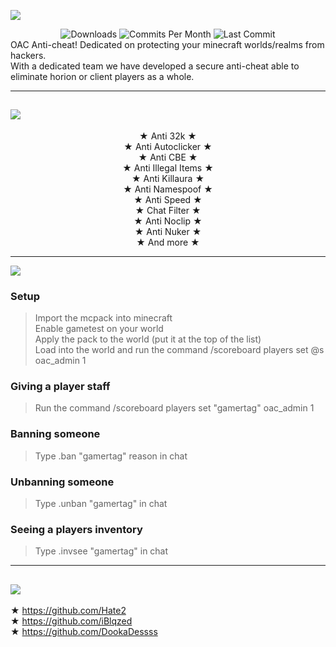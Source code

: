 ![](https://media.discordapp.net/attachments/977339885105082398/1016568674523549766/Banner_OAC.png)<br/>

<div align="center">
  <img src="https://img.shields.io/github/downloads/Hate2/OAC/total?style=plastic&logo=appveyor" alt="Downloads"/>
  <img src="https://img.shields.io/github/commit-activity/m/Hate2/OAC?style=plastic&logo=appveyor" alt="Commits Per Month"/>
  <img src="https://img.shields.io/github/last-commit/Hate2/OAC?style=plastic&logo=appveyor" alt="Last Commit"/>
</div>
OAC Anti-cheat! Dedicated on protecting your minecraft worlds/realms from hackers.<br>
With a dedicated team we have developed a secure anti-cheat able to eliminate horion or client players as a whole.


---

## <img src="https://media.discordapp.net/attachments/977339885105082398/1016569830129815612/Banner_OAC_F.png">
<div align="center">
  ★ Anti 32k ★<br>
  ★ Anti Autoclicker ★<br>
  ★ Anti CBE ★<br>
  ★ Anti Illegal Items ★<br>
  ★ Anti Killaura ★<br>
  ★ Anti Namespoof ★<br>
  ★ Anti Speed ★<br>
  ★ Chat Filter ★<br>
  ★ Anti Noclip ★<br>
  ★ Anti Nuker ★<br>
  ★ And more ★<br>
</div>

---

<img src="https://cdn.discordapp.com/attachments/781201377455767582/1016464720032714792/064637a0f7355e124f123df6b8dfad186b23ddacda39a3ee5e6b4b0d3255bfef95601890afd80709da39a3ee5e6b4b0d3255bfef95601890afd8070955cfa57ca9095705b0b1dc394fa5c1db.png">

### Setup
> Import the mcpack into minecraft<br>
> Enable gametest on your world<br>
> Apply the pack to the world (put it at the top of the list)<br>
> Load into the world and run the command /scoreboard players set @s oac_admin 1<br>

### Giving a player staff
> Run the command /scoreboard players set "gamertag" oac_admin 1<br>

### Banning someone
> Type .ban "gamertag" reason in chat<br>

### Unbanning someone
> Type .unban "gamertag" in chat<br>

### Seeing a players inventory
> Type .invsee "gamertag" in chat<br>

---

## <img src="https://media.discordapp.net/attachments/781201377455767582/1016465287798865930/43f0e64ad6780abacbc14c6bed9c86020e3be70fda39a3ee5e6b4b0d3255bfef95601890afd80709da39a3ee5e6b4b0d3255bfef95601890afd8070955cfa57ca9095705b0b1dc394fa5c1db.png">
★ https://github.com/Hate2<br>
★ https://github.com/iBlqzed<br>
★ https://github.com/DookaDessss
